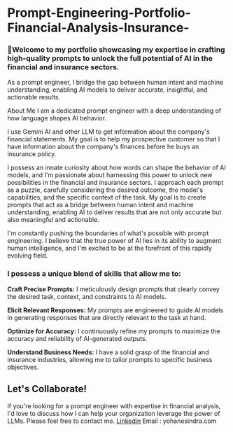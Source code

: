 # Prompt-Engineering-Portfolio-Financial-Analysis-Insurance-

<h3>👋Welcome to my portfolio showcasing my expertise in crafting high-quality prompts to unlock the full potential of AI in the financial and insurance sectors.</h3>
As a prompt engineer, I bridge the gap between human intent and machine understanding, enabling AI models to deliver accurate, insightful, and actionable results.

About Me
I am a dedicated prompt engineer with a deep understanding of how language shapes AI behavior. 

I use Gemini AI and other LLM to get information about the company's financial statements. My goal is to help my prospective customer so that I have information about the company's finances before he buys an insurance policy. 

 I possess an innate curiosity about how words can shape the behavior of AI models, and I'm passionate about harnessing this power to unlock new possibilities in the financial and insurance sectors.  I approach each prompt as a puzzle, carefully considering the desired outcome, the model's capabilities, and the specific context of the task. My goal is to create prompts that act as a bridge between human intent and machine understanding, enabling AI to deliver results that are not only accurate but also meaningful and actionable.

I'm constantly pushing the boundaries of what's possible with prompt engineering. I believe that the true power of AI lies in its ability to augment human intelligence, and I'm excited to be at the forefront of this rapidly evolving field.

<h3>I possess a unique blend of skills that allow me to:</h3>

**Craft Precise Prompts:** I meticulously design prompts that clearly convey the desired task, context, and constraints to AI models.

**Elicit Relevant Responses:** My prompts are engineered to guide AI models in generating responses that are directly relevant to the task at hand.

**Optimize for Accuracy:** I continuously refine my prompts to maximize the accuracy and reliability of AI-generated outputs.

**Understand Business Needs:** I have a solid grasp of the financial and insurance industries, allowing me to tailor prompts to specific business objectives.

## Let's Collaborate!

If you're looking for a prompt engineer with expertise in financial analysis, I'd love to discuss how I can help your organization leverage the power of LLMs. Please feel free to contact me.
[Linkedin](https://www.linkedin.com/in/yohanesindra/)
Email : yohanesindra.com
